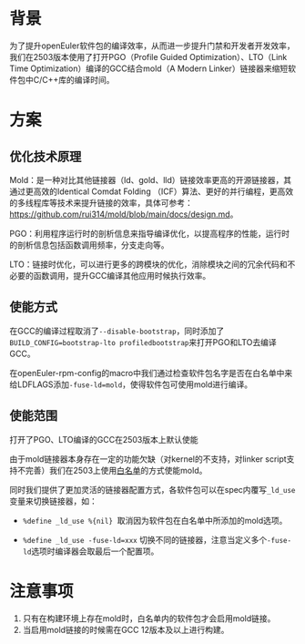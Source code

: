 # 背景

为了提升openEuler软件包的编译效率，从而进一步提升门禁和开发者开发效率，我们在2503版本使用了打开PGO（Profile Guided Optimization）、LTO（Link Time Optimization）编译的GCC结合mold（A Modern Linker）链接器来缩短软件包中C/C++库的编译时间。

# 方案

## 优化技术原理

Mold：是一种对比其他链接器（ld、gold、lld）链接效率更高的开源链接器，其通过更高效的Identical Comdat Folding （ICF）算法、更好的并行编程，更高效的多线程库等技术来提升链接的效率，具体可参考：<https://github.com/rui314/mold/blob/main/docs/design.md>。

PGO：利用程序运行时的剖析信息来指导编译优化，以提高程序的性能，运行时的剖析信息包括函数调用频率，分支走向等。

LTO：链接时优化，可以进行更多的跨模块的优化，消除模块之间的冗余代码和不必要的函数调用，提升GCC编译其他应用时候执行效率。

## 使能方式

在GCC的编译过程取消了`--disable-bootstrap`，同时添加了`BUILD_CONFIG=bootstrap-lto profiledbootstrap`来打开PGO和LTO去编译GCC。

在openEuler-rpm-config的macro中我们通过检查软件包名字是否在白名单中来给LDFLAGS添加`-fuse-ld=mold`，使得软件包可使用mold进行编译。

## 使能范围

打开了PGO、LTO编译的GCC在2503版本上默认使能

由于mold链接器本身存在一定的功能欠缺（对kernel的不支持，对linker script支持不完善）我们在2503上使用[白名单](https://gitee.com/src-openeuler/openEuler-rpm-config/blob/openEuler-25.03/0002-Enable-mold-links-through-whitelist.patch#L49)的方式使能mold。

同时我们提供了更加灵活的链接器配置方式，各软件包可以在spec内覆写`_ld_use`变量来切换链接器，如：

- `%define _ld_use %{nil}`  取消因为软件包在白名单中所添加的mold选项。

- `%define _ld_use -fuse-ld=xxx` 切换不同的链接器，注意当定义多个`-fuse-ld`选项时编译器会取最后一个配置项。

# 注意事项

1. 只有在构建环境上存在mold时，白名单内的软件包才会启用mold链接。
2. 当启用mold链接的时候需在GCC 12版本及以上进行构建。
